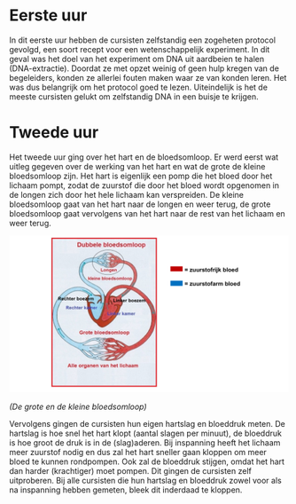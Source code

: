 # Eerste uur
In dit eerste uur hebben de cursisten zelfstandig een zogeheten protocol gevolgd, een soort recept voor een wetenschappelijk experiment. In dit geval was het doel van het experiment om DNA uit aardbeien te halen (DNA-extractie). Doordat ze met opzet weinig of geen hulp kregen van de begeleiders, konden ze allerlei fouten maken waar ze van konden leren. Het was dus belangrijk om het protocol goed te lezen. Uiteindelijk is het de meeste cursisten gelukt om zelfstandig DNA in een buisje te krijgen.

# Tweede uur
Het tweede uur ging over het hart en de bloedsomloop. Er werd eerst wat uitleg gegeven over de werking van het hart en wat de grote de kleine bloedsomloop zijn. Het hart is eigenlijk een pomp die het bloed door het lichaam pompt, zodat de zuurstof die door het bloed wordt opgenomen in de longen zich door het hele lichaam kan verspreiden. De kleine bloedsomloop gaat van het hart naar de longen en weer terug, de grote bloedsomloop gaat vervolgens van het hart naar de rest van het lichaam en weer terug.

![bloedsomloop](hart_en_bloedsomloop.png)

*(De grote en de kleine bloedsomloop)*

Vervolgens gingen de cursisten hun eigen hartslag en bloeddruk meten. De hartslag is hoe snel het hart klopt (aantal slagen per minuut), de bloeddruk is hoe groot de druk is in de (slag)aderen. Bij inspanning heeft het lichaam meer zuurstof nodig en dus zal het hart sneller gaan kloppen om meer bloed te kunnen rondpompen. Ook zal de bloeddruk stijgen, omdat het hart dan harder (krachtiger) moet pompen. Dit gingen de cursisten zelf uitproberen. Bij alle cursisten die hun hartslag en bloeddruk zowel voor als na inspanning hebben gemeten, bleek dit inderdaad te kloppen.
